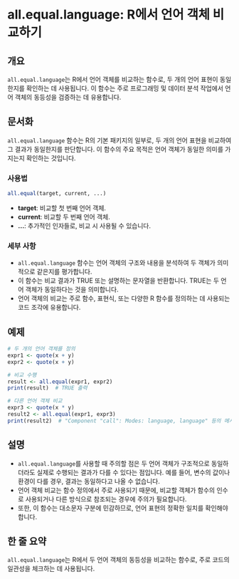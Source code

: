 <!--
Meta Description: # all.equal.language: R에서 언어 객체 비교하기 ## 개요 `all.equal.language`는 R에서 언어 객체를 비교하는 함수로, 두 개의 언어 표현이 동일한지를 확인하는 데 사용됩니다. 이 함수는 주로 프로그래밍 및 데이터 분석 작업에서 언어 ...
Meta Keywords: all, equal, language, 함수는, 객체가
-->

# all.equal.language: R에서 언어 객체 비교하기

## 개요
`all.equal.language`는 R에서 언어 객체를 비교하는 함수로, 두 개의 언어 표현이 동일한지를 확인하는 데 사용됩니다. 이 함수는 주로 프로그래밍 및 데이터 분석 작업에서 언어 객체의 동등성을 검증하는 데 유용합니다.

## 문서화
`all.equal.language` 함수는 R의 기본 패키지의 일부로, 두 개의 언어 표현을 비교하여 그 결과가 동일한지를 판단합니다. 이 함수의 주요 목적은 언어 객체가 동일한 의미를 가지는지 확인하는 것입니다.

### 사용법
```R
all.equal(target, current, ...)
```

- **target**: 비교할 첫 번째 언어 객체.
- **current**: 비교할 두 번째 언어 객체.
- **...**: 추가적인 인자들로, 비교 시 사용될 수 있습니다.

### 세부 사항
- `all.equal.language` 함수는 언어 객체의 구조와 내용을 분석하여 두 객체가 의미적으로 같은지를 평가합니다.
- 이 함수는 비교 결과가 TRUE 또는 설명하는 문자열을 반환합니다. TRUE는 두 언어 객체가 동일하다는 것을 의미합니다.
- 언어 객체의 비교는 주로 함수, 표현식, 또는 다양한 R 함수를 정의하는 데 사용되는 코드 조각에 유용합니다.

## 예제
```R
# 두 개의 언어 객체를 정의
expr1 <- quote(x + y)
expr2 <- quote(x + y)

# 비교 수행
result <- all.equal(expr1, expr2)
print(result)  # TRUE 출력

# 다른 언어 객체 비교
expr3 <- quote(x * y)
result2 <- all.equal(expr1, expr3)
print(result2)  # "Component "call": Modes: language, language" 등의 메시지 출력
```

## 설명
- `all.equal.language`를 사용할 때 주의할 점은 두 언어 객체가 구조적으로 동일하더라도 실제로 수행되는 결과가 다를 수 있다는 점입니다. 예를 들어, 변수의 값이나 환경이 다를 경우, 결과는 동일하다고 나올 수 없습니다. 
- 언어 객체 비교는 함수 정의에서 주로 사용되기 때문에, 비교할 객체가 함수의 인수로 사용되거나 다른 방식으로 참조되는 경우에 주의가 필요합니다.
- 또한, 이 함수는 대소문자 구분에 민감하므로, 언어 표현의 정확한 일치를 확인해야 합니다.

## 한 줄 요약
`all.equal.language`는 R에서 두 언어 객체의 동등성을 비교하는 함수로, 주로 코드의 일관성을 체크하는 데 사용됩니다.
